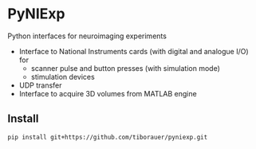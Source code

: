 # PyNIExp
Python interfaces for neuroimaging experiments
 - Interface to National Instruments cards (with digital and analogue I/O) for 
   - scanner pulse and button presses (with simulation mode)
   - stimulation devices
 - UDP transfer
 - Interface to acquire 3D volumes from MATLAB engine


 ## Install
`pip install git+https://github.com/tiborauer/pyniexp.git`
